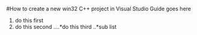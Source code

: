 #How to create a new win32 C++ project in Visual Studio
Guide goes here
1. do this first
2. do this second
....*do this third
..*sub list